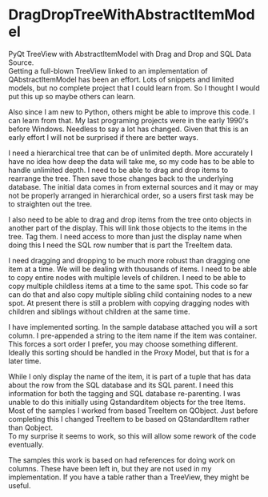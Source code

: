 # DragDropTreeWithAbstractItemModel
PyQt TreeView with AbstractItemModel with Drag and Drop and SQL Data Source.  
Getting a full-blown TreeView linked to an implementation of QAbstractItemModel has been an effort. 
Lots of snippets and limited models, but no complete project that I could learn from. So I thought I would put this up
so maybe others can learn.

Also since I am new to Python, others might be able to improve this code. I can learn from that.  My last programing
projects were in the early 1990's before Windows. Needless to say a lot has changed.  Given that this is an early
effort I will not be surprised if there are better ways.

I need a hierarchical tree that can be of unlimited depth.  More accurately I have no idea how deep the data will
take me, so my code has to be able to handle unlimited depth.  I need to be able to drag and drop items to rearrange
the tree.  Then save those changes back to the underlying database.  The initial data comes in from external sources 
and it may or may not be properly arranged in hierarchical order, so a users first task may be to straighten out 
the tree.

I also need to be able to drag and drop items from the tree onto objects in another part of the display.  This will
link those objects to the items in the tree.  Tag them.  I need access to more than just the display name when 
doing this I need the SQL row number that is part the TreeItem data.

I need dragging and dropping to be much more robust than dragging one item at a time. We will be dealing with thousands
of items.  I need to be able to copy entire nodes with multiple levels of children.  I need to be able to copy multiple
childless items at a time to the same spot.  This code so far can do that and also copy multiple sibling child
containing nodes to a new spot.  At present there is still a problem with copying dragging nodes with children and
siblings without children at the same time.

I have implemented sorting.  In the sample database attached you will a sort column.  I pre-appended a string to the
item name if the item was container.  This forces a sort order I prefer, you may choose something different.  Ideally
this sorting should be handled in the Proxy Model, but that is for a later time.

While I only display the name of the item, it is part of a tuple that has data about the row from the SQL database
and its SQL parent. I need this information for both the tagging and SQL database re-parenting.  I was unable to do 
this initially using Qstandarditem objects for the tree Items. Most of the samples I worked from based TreeItem on
QObject.  Just before completing this I changed TreeItem to be based on QStandardItem rather than Qobject.  
To my surprise it seems to work, so this will allow some rework of the code eventually.  

The samples this work is based on had references for doing work on columns.  These have been left in, but they are
not used in my implementation.  If you have a table rather than a TreeView, they might be useful.
